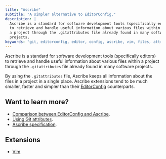 ```yaml
---
title: "Ascribe"
subtitle: "A simpler alternative to EditorConfig."
description: |
  Ascribe is a standard for software development tools (specifically editors)
  to retrieve and handle useful information about various files within
  a project through the .gitattributes file already found in many software
  projects.
keywords: "git, editorconfig, editor, config, ascribe, vim, files, attributes, gitattributes"
---
```


Ascribe is a standard for software development tools (specifically editors) to
retrieve and handle useful information about various files within a project
through the `.gitattributes` file already found in many software projects.

By using the `.gitattributes` file, Ascribe keeps all information about the
files in a project in a single place. Ascribe extensions tend to be much
smaller, faster and simpler than their
[EditorConfig](https://editorconfig.org/) counterparts.

## Want to learn more?

- [Comparison between EditorConfig and Ascribe](vs/).
- [Using Git attributes](usage/).
- [Ascribe specification](spec/).

## Extensions

- [Vim](https://github.com/axvr/ascribe.vim)
